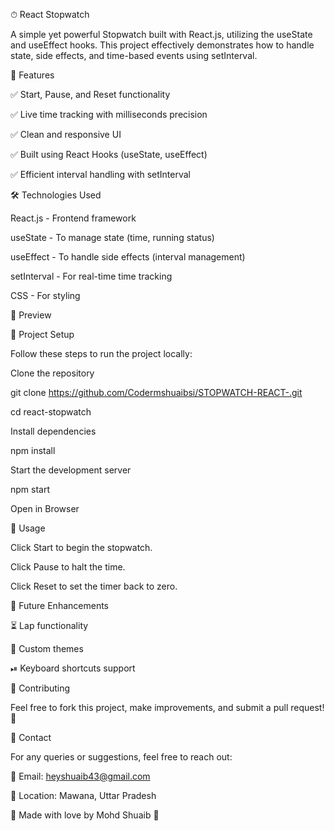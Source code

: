 ⏱ React Stopwatch

A simple yet powerful Stopwatch built with React.js, utilizing the useState and useEffect hooks. This project effectively demonstrates how to handle state, side effects, and time-based events using setInterval.

🚀 Features

✅ Start, Pause, and Reset functionality

✅ Live time tracking with milliseconds precision

✅ Clean and responsive UI

✅ Built using React Hooks (useState, useEffect)

✅ Efficient interval handling with setInterval

🛠 Technologies Used

React.js - Frontend framework

useState - To manage state (time, running status)

useEffect - To handle side effects (interval management)

setInterval - For real-time time tracking

CSS - For styling

📸 Preview



📂 Project Setup

Follow these steps to run the project locally:

Clone the repository

git clone https://github.com/Codermshuaibsi/STOPWATCH-REACT-.git

cd react-stopwatch

Install dependencies

npm install

Start the development server

npm start

Open in Browser

📝 Usage

Click Start to begin the stopwatch.

Click Pause to halt the time.

Click Reset to set the timer back to zero.

🚀 Future Enhancements

⏳ Lap functionality

🎨 Custom themes

⏯ Keyboard shortcuts support

🤝 Contributing

Feel free to fork this project, make improvements, and submit a pull request! 🚀

📩 Contact

For any queries or suggestions, feel free to reach out:

📧 Email: heyshuaib43@gmail.com

📍 Location: Mawana, Uttar Pradesh

💙 Made with love by Mohd Shuaib 💙
